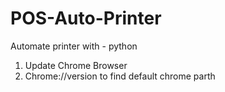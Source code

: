 # POS-Auto-Printer
Automate printer with -  python

01) Update Chrome Browser
02) Chrome://version to find default chrome parth
